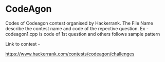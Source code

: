 # CodeAgon
Codes of Codeagon contest organised by Hackerrank.
The File Name describe the contest name and code of the repective question.
Ex - codeagon1.cpp is code of 1st question and others follows sample pattern

Link to contest - 

https://www.hackerrank.com/contests/codeagon/challenges


